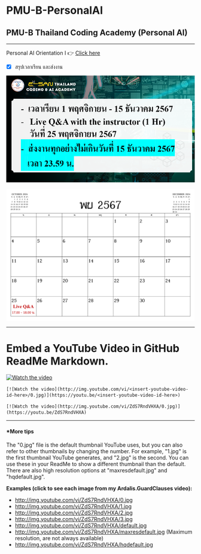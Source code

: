 # PMU-B-PersonalAI
## PMU-B Thailand Coding Academy (Personal AI)
----
Personal AI Orientation I :point_right: [Click here](https://github.com/mynameMdung/PMU-B-PersonalAI/blob/main/121123_Orientation_PersonalAI.pdf)
- [x] สรุปเวลาเรียน และส่งงาน


![schedule](conclude.png)  

![QA](QA.png)  


---------


# Embed a YouTube Video in GitHub ReadMe Markdown.

[![Watch the video](http://img.youtube.com/vi/ZdS7RndVHXA/0.jpg)](https://youtu.be/ZdS7RndVHXA)


```
[![Watch the video](http://img.youtube.com/vi/<insert-youtube-video-id-here>/0.jpg)](https://youtu.be/<insert-youtube-video-id-here>)
```

```
[![Watch the video](http://img.youtube.com/vi/ZdS7RndVHXA/0.jpg)](https://youtu.be/ZdS7RndVHXA)
```

---

#### *More tips
The "0.jpg" file is the default thumbnail YouTube uses, but you can also refer to other thumbnails by changing the number. For example, "1.jpg" is the first thumbnail YouTube generates, and "2.jpg" is the second. You can use these in your ReadMe to show a different thumbnail than the default. There are also high resolution options at "maxresdefault.jpg" and "hqdefault.jpg".

 **Examples (click to see each image from my Ardalis.GuardClauses video):**

- http://img.youtube.com/vi/ZdS7RndVHXA/0.jpg
- http://img.youtube.com/vi/ZdS7RndVHXA/1.jpg
- http://img.youtube.com/vi/ZdS7RndVHXA/2.jpg
- http://img.youtube.com/vi/ZdS7RndVHXA/3.jpg
- http://img.youtube.com/vi/ZdS7RndVHXA/default.jpg
- http://img.youtube.com/vi/ZdS7RndVHXA/maxresdefault.jpg (Maximum resolution, are not always available)
- http://img.youtube.com/vi/ZdS7RndVHXA/hqdefault.jpg






